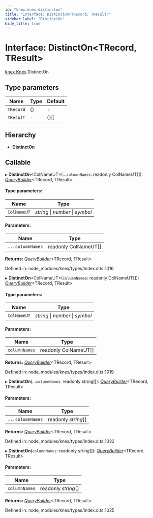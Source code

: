 ```yaml
---
id: "knex.knex.distincton"
title: "Interface: DistinctOn<TRecord, TResult>"
sidebar_label: "DistinctOn"
hide_title: true
---
```


# Interface: DistinctOn<TRecord, TResult\>

[knex](../modules/knex.md).[Knex](../modules/knex.knex-1.md).DistinctOn

## Type parameters

Name | Type | Default |
------ | ------ | ------ |
`TRecord` | {} | - |
`TResult` | - | {}[] |

## Hierarchy

* **DistinctOn**

## Callable

▸ **DistinctOn**<ColNameUT\>(...`columnNames`: readonly ColNameUT[]): [*QueryBuilder*](../classes/knex.knex.querybuilder.md)<TRecord, TResult\>

#### Type parameters:

Name | Type |
------ | ------ |
`ColNameUT` | *string* \| *number* \| *symbol* |

#### Parameters:

Name | Type |
------ | ------ |
`...columnNames` | readonly ColNameUT[] |

**Returns:** [*QueryBuilder*](../classes/knex.knex.querybuilder.md)<TRecord, TResult\>

Defined in: node_modules/knex/types/index.d.ts:1016

▸ **DistinctOn**<ColNameUT\>(`columnNames`: readonly ColNameUT[]): [*QueryBuilder*](../classes/knex.knex.querybuilder.md)<TRecord, TResult\>

#### Type parameters:

Name | Type |
------ | ------ |
`ColNameUT` | *string* \| *number* \| *symbol* |

#### Parameters:

Name | Type |
------ | ------ |
`columnNames` | readonly ColNameUT[] |

**Returns:** [*QueryBuilder*](../classes/knex.knex.querybuilder.md)<TRecord, TResult\>

Defined in: node_modules/knex/types/index.d.ts:1019

▸ **DistinctOn**(...`columnNames`: readonly *string*[]): [*QueryBuilder*](../classes/knex.knex.querybuilder.md)<TRecord, TResult\>

#### Parameters:

Name | Type |
------ | ------ |
`...columnNames` | readonly *string*[] |

**Returns:** [*QueryBuilder*](../classes/knex.knex.querybuilder.md)<TRecord, TResult\>

Defined in: node_modules/knex/types/index.d.ts:1023

▸ **DistinctOn**(`columnNames`: readonly *string*[]): [*QueryBuilder*](../classes/knex.knex.querybuilder.md)<TRecord, TResult\>

#### Parameters:

Name | Type |
------ | ------ |
`columnNames` | readonly *string*[] |

**Returns:** [*QueryBuilder*](../classes/knex.knex.querybuilder.md)<TRecord, TResult\>

Defined in: node_modules/knex/types/index.d.ts:1025
